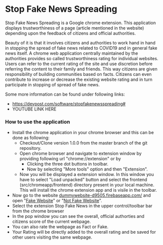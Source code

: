 
# Stop Fake News Spreading

  

Stop Fake News Spreading is a Google chrome extension. This application displays trustworthiness of a page (article mentioned in the website) depending upon the feedback of citizens and official authorities.

Beauty of it is that it involves citizens and authorities to work hand in hand in stopping the spread of fake news related to COVID19 and in general fake news itself. A chrome web application centrally maintained by the authorities provides so called trustworthiness rating for individual websites. Users can refer to the current rating of the site and use discretion before referring the content to their family and friends. This way citizens are given responsibility of building communities based on facts. Citizens can even contribute to increase or decrease the existing website rating and in turn participate in stopping of spread of fake news.

Some more information can be found under following links:
- https://devpost.com/software/stopfakenewsspreading#
- YOUTUBE LINK HERE
  

### How to use the application
- Install the chrome application in your chrome browser and this can be done as following:
  - Checkout/Clone version 1.0.0 from the master branch of the git repository.
  - Open chrome browser and navigate to extension window by providing following url "chrome://extension" or by
    - Clicking the three dot buttons in toolbar.
    - Now by selecting "More tools" option and then "Extension".
  - Now you will be displayed a extension window. In this window you have to select "Load unpacked" button and select the frontend (src/chromeapp/frontend) directory present in your local machine. This will install the chrome extension app and is visile in the toolbar.
- Now go to the website [dummywebsite-d9505.firebaseapp.com/](https://dummywebsite-d9505.firebaseapp.com/) and open "[Fake Website](https://dummywebsite-d9505.firebaseapp.com/first.html)" or "[Not Fake Website](https://dummywebsite-d9505.firebaseapp.com/second.html)".
- Select the extension Stop Fake News in the upper control/toolbar bar from the chrome browser
- In the pop window you can see the overall, official authorties and citizens score of the current webpage.
- You can also rate the webpage as Fact or Fake. 
- Your Rating will be directly added to the overall rating and be saved for other users visiting the same webpage.
